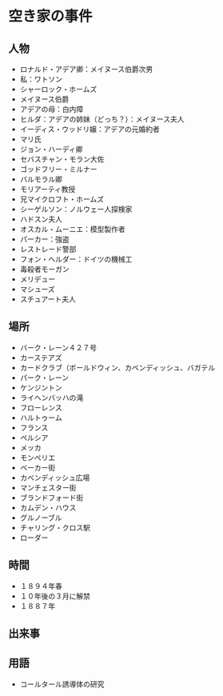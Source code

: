 空き家の事件
===

## 人物

- ロナルド・アデア卿：メイヌース伯爵次男
- 私：ワトソン
- シャーロック・ホームズ
- メイヌース伯爵
- アデアの母：白内障
- ヒルダ：アデアの姉妹（どっち？）：メイヌース夫人
- イーディス・ウッドリ嬢：アデアの元婚約者
- マリ氏
- ジョン・ハーディ卿
- セバスチャン・モラン大佐
- ゴッドフリー・ミルナー
- バルモラル卿
- モリアーティ教授
- 兄マイクロフト・ホームズ
- シーゲルソン：ノルウェー人探検家
- ハドスン夫人
- オスカル・ムーニエ：模型製作者
- パーカー：強盗
- レストレード警部
- フォン・ヘルダー：ドイツの機械工
- 毒殺者モーガン
- メリデュー
- マシューズ
- スチュアート夫人

## 場所

- バーク・レーン４２７号
- カーステアズ
- カードクラブ（ボールドウィン、カベンディッシュ、バガテル
- パーク・レーン
- ケンジントン
- ライヘンバッハの滝
- フローレンス
- ハルトゥーム
- フランス
- ペルシア
- メッカ
- モンペリエ
- ベーカー街
- カベンディッシュ広場
- マンチェスター街
- ブランドフォード街
- カムデン・ハウス
- グルノーブル
- チャリング・クロス駅
- ローダー

## 時間

- １８９４年春
- １０年後の３月に解禁
- １８８７年

## 出来事

## 用語

- コールタール誘導体の研究

